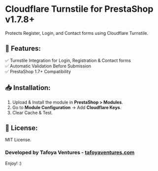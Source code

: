 # Cloudflare Turnstile for PrestaShop v1.7.8+

Protects Register, Login, and Contact forms using Cloudflare Turnstile.

## 🎯 Features:
✅ Turnstile Integration for Login, Registration & Contact forms  
✅ Automatic Validation Before Submission  
✅ PrestaShop 1.7+ Compatibility  

## 📥 Installation:
1. Upload & Install the module in **PrestaShop > Modules**.
2. Go to **Module Configuration** → Add **Cloudflare Keys**.
3. Clear Cache & Test.

## 📜 License:
MIT License.

### Developed by Tafoya Ventures - [tafoyaventures.com](https://tafoyaventures.com)

Enjoy! :)